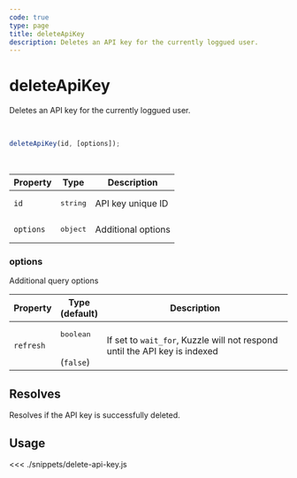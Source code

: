 ```yaml
---
code: true
type: page
title: deleteApiKey
description: Deletes an API key for the currently loggued user.
---
```


# deleteApiKey

<SinceBadge version="7.1.0" />

<SinceBadge version="Kuzzle 2.1.0" />

Deletes an API key for the currently loggued user.

<br />

```js
deleteApiKey(id, [options]);
```

<br />

| Property | Type | Description |
| --- | --- | --- |
| `id` | <pre>string</pre> | API key unique ID |
| `options` | <pre>object</pre> | Additional options |

### options

Additional query options

| Property | Type<br />(default) | Description |
| --- | --- | --- |
| `refresh` | <pre>boolean</pre><br />(`false`) | If set to `wait_for`, Kuzzle will not respond until the API key is indexed |

## Resolves

Resolves if the API key is successfully deleted.

## Usage

<<< ./snippets/delete-api-key.js
